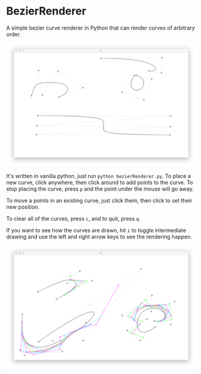 # BezierRenderer
A simple bezier curve renderer in Python that can render curves of arbitrary order.

![Screenshot](https://raw.githubusercontent.com/boztalay/BezierRenderer/master/curvy.png)

It's written in vanilla python, just run `python bezierRenderer.py`. To place a new curve, click anywhere, then click around to add points to the curve. To stop placing the curve, press `p` and the point under the mouse will go away.

To move a points in an existing curve, just click them, then click to set their new position.

To clear all of the curves, press `c`, and to quit, press `q`.

If you want to see how the curves are drawn, hit `i` to toggle intermediate drawing and use the left and right arrow keys to see the rendering happen.

![Screenshot](https://raw.githubusercontent.com/boztalay/BezierRenderer/master/intermediates.png)
